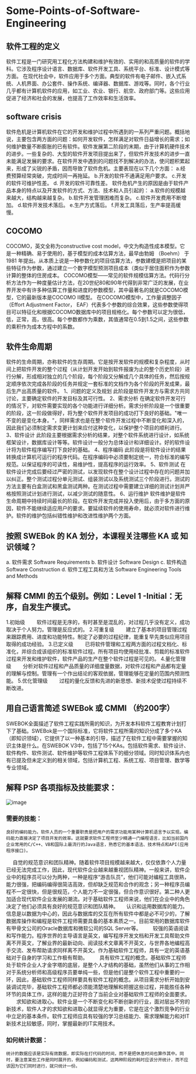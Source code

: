 # Some-Points-of-Software-Engineering

## 软件工程的定义
软件工程是一门研究用工程化方法构建和维护有效的、实用的和高质量的软件的学科。它涉及程序设计语言、数据库、软件开发工具、系统平台、标准、设计模式等方面。
在现代社会中，软件应用于多个方面。典型的软件有电子邮件、嵌入式系统、人机界面、办公套件、操作系统、编译器、数据库、游戏等。同时，各个行业几乎都有计算机软件的应用，如工业、农业、银行、航空、政府部门等。这些应用促进了经济和社会的发展，也提高了工作效率和生活效率。
 
## software crisis
软件危机是计算机软件在它的开发和维护过程中所遇到的一系列严重问题。概括地说，主要包含两方面的问题：如何开发软件，怎样满足对软件日益增长的需求；如何维护数量不断膨胀的已有软件。软件发展第二阶段的末期，由于计算机硬件技术的进步。一些复杂的、大型的软件开发项目提出来了，但软件开发技术的进步一直未能满足发展的要求。在软件开发中遇到的问题找不到解决的办法，使问题积累起来，形成了尖锐的矛盾，因而导致了软件危机。主要表现在以下几个方面： 
a.经费预算经常突破，完成时间一再拖延。 
b.开发的软件不通满足用户要求。 
c.开发的软件可维护性差。 
d. 开发的软件可靠性差。 
软件危机产生的原因是由于软件产品本身的特点以及开发软件的方式、方法、技术和人员引起的： 
a.软件的规模越来越大，结构越来越复杂。 
b.软件开发管理困难而复杂。 
c.软件开发费用不断增加。 
d.软件开发技术落后。 
e.生产方式落后。 
f.开发工具落后，生产率提高缓慢。

## COCOMO
COCOMO，英文全称为constructive cost model，中文为构造性成本模型。它是一种精确、易于使用的，基于模型的成本估算方法，最早由勃姆 （Boehm） 于 1981 年提出。从本质上说是一种参数化的项目估算方法，参数建模是把项目的某些特征作为参数，通过建立一个数字模型预测项目成本（类似于居住面积作为参数计算的整体的住房成本。
COCOMO模型——常见的软件规模估算方法。代码行分析方法作为一种度量估计方法，在20世纪80和90年代得到非常广泛的发展，在业界开发中有许多种估算工作量和进度的参数模型，其中最著名的就是COCOMO模型，它的最新版本是COCOMO II模型。
在COCOMO模型中，工作量调整因子（Effort Adjustment Factor， EAF）代表多个参数的综合效果，这些参数使得项目可以特征化和根据COCOMO数据库中的项目规格化。每个参数可以定为很低，低，正常，高，很高。每个参数都作为乘数，其值通常在0.5到1.5之间，这些参数的乘积作为成本方程中的系数。
 
## 软件生命周期
软件的生命周期，亦称软件的生存周期。它是按开发软件的规模和复杂程度，从时间上把软件开发的整个过程（从计划开发开始到软件报废为止的整个历史阶段）进行分解，形成相对独立的几个阶段，每个阶段又分解成几个具体的任务，然后按规定顺序依次完成各阶段的任务并规定一套标准的文档作为各个阶段的开发成果，最后生产出高质量的软件。
1、问题的定义及规划
此阶段是软件开发方与需求方共同讨论，主要确定软件的开发目标及其可行性。
2、需求分析
在确定软件开发可行的情况下，对软件需要实现的各个功能进行详细分析。需求分析阶段是一个很重要的阶段，这一阶段做得好，将为整个软件开发项目的成功打下良好的基础。"唯一不变的是变化本身。"，同样需求也是在整个软件开发过程中不断变化和深入的，因此我们必须制定需求变更计划来应付这种变化，以保护整个项目的顺利进行。
3、软件设计
此阶段主要根据需求分析的结果，对整个软件系统进行设计，如系统框架设计，数据库设计等等。软件设计一般分为总体设计和详细设计。好的软件设计将为软件程序编写打下良好的基础。
4、程序编码
此阶段是将软件设计的结果转换成计算机可运行的程序代码。在程序编码中必须要制定统一，符合标准的编写规范。以保证程序的可读性，易维护性，提高程序的运行效率。 
5、软件测试
在软件设计完成后要经过严密的测试，以发现软件在整个设计过程中存在的问题并加以纠正。整个测试过程分单元测试、组装测试以及系统测试三个阶段进行。测试的方法主要有白盒测试和黑盒测试两种。在测试过程中需要建立详细的测试计划并严格按照测试计划进行测试，以减少测试的随意性。
6、运行维护
软件维护是软件生命周期中持续时间最长的阶段。在软件开发完成并投入使用后，由于多方面的原因，软件不能继续适应用户的要求。要延续软件的使用寿命，就必须对软件进行维护。软件的维护包括纠错性维护和改进性维护两个方面。 
 
## 按照 SWEBok 的 KA 划分，本课程关注哪些 KA 或 知识领域？
a. 软件需求 Software Requirements 
b. 软件设计 Software Design 
c. 软件构造 Software Construction 
d. 软件工程工具和方法 Software Engineering Tools and Methods
 
## 解释 CMMI 的五个级别。例如：Level 1 -Initial：无序，自发生产模式。
1.初始级
　　软件过程是无序的，有时甚至是混乱的，对过程几乎没有定义，成功取决于个人努力。管理是反应式的。
2.可重复级
　　建立了基本的项目管理过程来跟踪费用、进度和功能特性。制定了必要的过程纪律，能重复早先类似应用项目取得的成功经验。
3.已定义级
　　已将软件管理和工程两方面的过程文档化、标准化，并综合成该组织的标准软件过程。所有项目均使用经批准、剪裁的标准软件过程来开发和维护软件，软件产品的生产在整个软件过程是可见的。
4.量化管理级
　　分析对软件过程和产品质量的详细度量数据，对软件过程和产品都有定量的理解与控制。管理有一个作出结论的客观依据，管理能够在定量的范围内预测性能。
5.优化管理级
　　过程的量化反馈和先进的新思想、新技术促使过程持续不断改进。
  
 ## 用自己语言简述 SWEBok 或 CMMI （约200字）
 SWEBOK全面描述了软件工程实践所需的知识，为开发本科软件工程教育计划打下了基础。SWEBok是一个国际标准，它将软件工程所需的知识分成了多个KA（即知识领域），它提供了以一种基本的引导，描述了在软件工程中需要掌握的知识主体是什么。在SWEBOK V3中，包括了15个KAs。包括软件需求、软件设计、软件构件、软件测试、软件维护等软件工程体系下的细分领域。同时知识体系内也有已提及但未定义到的相关领域，包括计算机工程、系统工程、项目管理、数学等专业领域。
 
 ## 解释 PSP 各项指标及技能要求：
 
 ![image]()
 
### 需要的技能：
    良好的编码能力。软件人员的一个重要职责是把用户的需求功能用某种计算机语言予以实现。编码能力直接决定了项目开发的效率。这就要求软件工程师至少精通一门编程语言，比如当前国内企业常用的C/C++、VB和国际上最流行的Java语言，熟悉它的基本语法、技术特点和API(应用程序接口)。
　  自觉的规范意识和团队精神。随着软件项目规模越来越大，仅仅依靠个人力量已经无法完成工作，因此，现代软件企业越来越重视团队精神。一般来讲，软件企业中的程序员可以分为两种，一种是程序“游击队员”，他们可能对编程工具很熟，能力很强，把编码编得很简洁高效，但却缺乏规范和合作的观念；另一种程序员编程不一定很快，但是很规范，个人能力不一定很强，但合作意识很好。第二种人更加适合现代软件企业发展的潮流。对于基础软件工程师来说，他们在企业中的角色决定了他们必须具有良好的规范意识和团队精神。
　  认识和运用数据库的能力。信息是以数据为中心的，因此与数据库的交互在所有软件中都是必不可少的，了解数据库操作和编程是软件工程师需要具备的基本素质之一。目前常用的数据库软件有甲骨文公司的Oracle数据库和微软公司的SQL Server等。
　　较强的英语阅读和写作能力。程序世界的主导语言是英文，编写程序开发文档和开发工具帮助文件离不开英文，了解业界的最新动向、阅读技术文章离不开英文，与世界各地编程高手交流、发布帮助请求同样离不开英文。作为基础软件工程师，具有一定的英语基础对于自身的学习和工作极有帮助。
　　具有软件工程的概念。基础软件工程师处于软件企业人才金字塔的底层，是整个人才结构的基础，虽然他们从事的工作相对于系统分析师和高级程序员要单纯一些，但是他们是整个软件工程中重要的一环，因此，基础软件工程师同样要具有软件工程的概念。从项目需求分析开始到安装调试完毕，基础软件工程师都必须能清楚地理解和把握这些过程，并能胜任各种环节的具体工作，这样的能力正好符合了当前企业对基础软件工程师的全面要求。
　　求知欲和进取心。软件业是一个不断变化和不断创新的行业，面对层出不穷的新技术，软件人才的求知欲和进取心就显得尤为重要，它是在这个激烈竞争的行业中立足的基本条件。软件工程师应具有较强的学习总结能力、需求理解能力和对IT新技术比较敏感，同时，掌握最新的IT实用技术。
### 如何统计数据：
    统计的数据应该是实际有效数据，即实际在打代码的时间，而不是把休息时间也算作其中。同时，要注意某些工作是同时展开的，例如编码和测试，这两种阶段的耗时应该分开统计，而不应该因为它们同时进行，就只统计一份。
